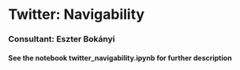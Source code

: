 # Twitter: Navigability
### Consultant: Eszter Bokányi

#### See the notebook twitter_navigability.ipynb for further description
